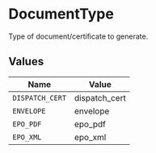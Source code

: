 # DocumentType

Type of document/certificate to generate.


## Values

| Name            | Value           |
| --------------- | --------------- |
| `DISPATCH_CERT` | dispatch_cert   |
| `ENVELOPE`      | envelope        |
| `EPO_PDF`       | epo_pdf         |
| `EPO_XML`       | epo_xml         |
